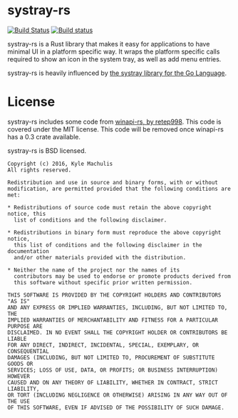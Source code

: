 # systray-rs

[![Build Status](https://travis-ci.org/atgiovannini/systray-rs.svg?branch=master)](https://travis-ci.org/atgiovannini/systray-rs) [![Build status](https://ci.appveyor.com/api/projects/status/v41kp106u5f09a9q?svg=true)](https://ci.appveyor.com/project/atgiovannini/systray-rs)

systray-rs is a Rust library that makes it easy for applications to
have minimal UI in a platform specific way. It wraps the platform
specific calls required to show an icon in the system tray, as well as
add menu entries.

systray-rs is heavily influenced by
[the systray library for the Go Language](https://github.com/getlantern/systray).

# License

systray-rs includes some code
from [winapi-rs, by retep998](https://github.com/retep998/winapi-rs).
This code is covered under the MIT license. This code will be removed
once winapi-rs has a 0.3 crate available.

systray-rs is BSD licensed.

    Copyright (c) 2016, Kyle Machulis
    All rights reserved.

    Redistribution and use in source and binary forms, with or without
    modification, are permitted provided that the following conditions are met:

    * Redistributions of source code must retain the above copyright notice, this
      list of conditions and the following disclaimer.

    * Redistributions in binary form must reproduce the above copyright notice,
      this list of conditions and the following disclaimer in the documentation
      and/or other materials provided with the distribution.

    * Neither the name of the project nor the names of its
      contributors may be used to endorse or promote products derived from
      this software without specific prior written permission.

    THIS SOFTWARE IS PROVIDED BY THE COPYRIGHT HOLDERS AND CONTRIBUTORS "AS IS"
    AND ANY EXPRESS OR IMPLIED WARRANTIES, INCLUDING, BUT NOT LIMITED TO, THE
    IMPLIED WARRANTIES OF MERCHANTABILITY AND FITNESS FOR A PARTICULAR PURPOSE ARE
    DISCLAIMED. IN NO EVENT SHALL THE COPYRIGHT HOLDER OR CONTRIBUTORS BE LIABLE
    FOR ANY DIRECT, INDIRECT, INCIDENTAL, SPECIAL, EXEMPLARY, OR CONSEQUENTIAL
    DAMAGES (INCLUDING, BUT NOT LIMITED TO, PROCUREMENT OF SUBSTITUTE GOODS OR
    SERVICES; LOSS OF USE, DATA, OR PROFITS; OR BUSINESS INTERRUPTION) HOWEVER
    CAUSED AND ON ANY THEORY OF LIABILITY, WHETHER IN CONTRACT, STRICT LIABILITY,
    OR TORT (INCLUDING NEGLIGENCE OR OTHERWISE) ARISING IN ANY WAY OUT OF THE USE
    OF THIS SOFTWARE, EVEN IF ADVISED OF THE POSSIBILITY OF SUCH DAMAGE.
